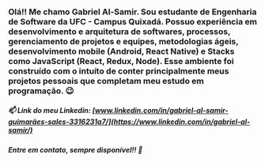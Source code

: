 ### Olá!! Me chamo Gabriel Al-Samir. Sou estudante de Engenharia de Software da UFC - Campus Quixadá. Possuo experiência em desenvolvimento e arquitetura de softwares, processos, gerenciamento de projetos e equipes, metodologias ágeis, desenvolvimento mobile (Android, React Native) e Stacks como JavaScript (React, Redux, Node). Esse ambiente foi construído com o intuíto de conter principalmente meus projetos pessoais que completam meu estudo em programação. 😉

##### 📫 Link do meu Linkedin: [www.linkedin.com/in/gabriel-al-samir-guimarães-sales-3316231a7/](https://www.linkedin.com/in/gabriel-al-samir/)

##### Entre em contato, sempre disponível!! 👋
